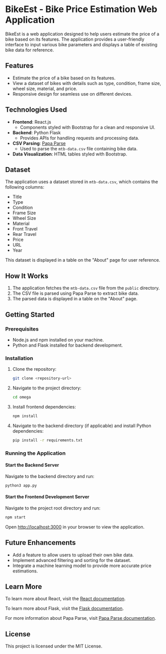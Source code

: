 # BikeEst - Bike Price Estimation Web Application

BikeEst is a web application designed to help users estimate the price of a bike based on its features. The application provides a user-friendly interface to input various bike parameters and displays a table of existing bike data for reference.

## Features

- Estimate the price of a bike based on its features.
- View a dataset of bikes with details such as type, condition, frame size, wheel size, material, and price.
- Responsive design for seamless use on different devices.

## Technologies Used

- **Frontend**: React.js
  - Components styled with Bootstrap for a clean and responsive UI.
- **Backend**: Python Flask
  - Provides APIs for handling requests and processing data.
- **CSV Parsing**: [Papa Parse](https://www.papaparse.com/)
  - Used to parse the `mtb-data.csv` file containing bike data.
- **Data Visualization**: HTML tables styled with Bootstrap.

## Dataset

The application uses a dataset stored in `mtb-data.csv`, which contains the following columns:
- Title
- Type
- Condition
- Frame Size
- Wheel Size
- Material
- Front Travel
- Rear Travel
- Price
- URL
- Year

This dataset is displayed in a table on the "About" page for user reference.

## How It Works

1. The application fetches the `mtb-data.csv` file from the `public` directory.
2. The CSV file is parsed using Papa Parse to extract bike data.
3. The parsed data is displayed in a table on the "About" page.

## Getting Started

### Prerequisites

- Node.js and npm installed on your machine.
- Python and Flask installed for backend development.

### Installation

1. Clone the repository:
   ```bash
   git clone <repository-url>
   ```
2. Navigate to the project directory:
   ```bash
   cd omega
   ```
3. Install frontend dependencies:
   ```bash
   npm install
   ```
4. Navigate to the backend directory (if applicable) and install Python dependencies:
   ```bash
   pip install -r requirements.txt
   ```

### Running the Application

#### Start the Backend Server
Navigate to the backend directory and run:
```bash
python3 app.py
```

#### Start the Frontend Development Server
Navigate to the project root directory and run:
```bash
npm start
```
Open [http://localhost:3000](http://localhost:3000) in your browser to view the application.

## Future Enhancements

- Add a feature to allow users to upload their own bike data.
- Implement advanced filtering and sorting for the dataset.
- Integrate a machine learning model to provide more accurate price estimations.

## Learn More

To learn more about React, visit the [React documentation](https://reactjs.org/).

To learn more about Flask, visit the [Flask documentation](https://flask.palletsprojects.com/).

For more information about Papa Parse, visit [Papa Parse documentation](https://www.papaparse.com/).

## License

This project is licensed under the MIT License.
